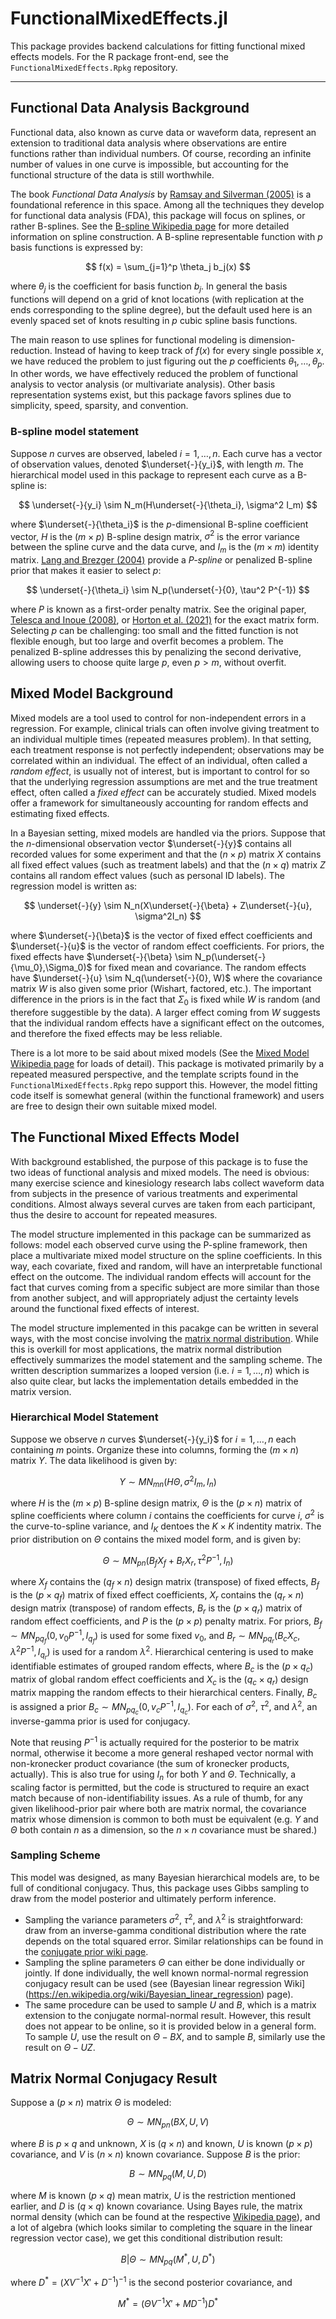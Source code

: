 # FunctionalMixedEffects.jl

This package provides backend calculations for fitting functional mixed effects models. For the R package front-end, see the `FunctionalMixedEffects.Rpkg` repository.

---

## Functional Data Analysis Background

Functional data, also known as curve data or waveform data, represent an extension to traditional data analysis where observations are entire functions rather than individual numbers. Of course, recording an infinite number of values in one curve is impossible, but accounting for the functional structure of the data is still worthwhile. 

The book *Functional Data Analysis* by [Ramsay and Silverman (2005)](https://link.springer.com/book/10.1007/b98888) is a foundational reference in this space. Among all the techniques they develop for functional data analysis (FDA), this package will focus on splines, or rather B-splines. See the [B-spline Wikipedia page](https://en.wikipedia.org/wiki/B-spline) for more detailed information on spline construction. A B-spline representable function with $p$ basis functions is expressed by:

$$
f(x) = \sum_{j=1}^p \theta_j b_j(x)
$$

where $\theta_j$ is the coefficient for basis function $b_j$. In general the basis functions will depend on a grid of knot locations (with replication at the ends corresponding to the spline degree), but the default used here is an evenly spaced set of knots resulting in $p$ cubic spline basis functions. 

The main reason to use splines for functional modeling is dimension-reduction. Instead of having to keep track of $f(x)$ for every single possible $x$, we have reduced the problem to just figuring out the $p$ coefficients $\theta_1,\ldots,\theta_p$. In other words, we have effectively reduced the problem of functional analysis to vector analysis (or multivariate analysis). Other basis representation systems exist, but this package favors splines due to simplicity, speed, sparsity, and convention.

### B-spline model statement

Suppose $n$ curves are observed, labeled $i=1,\ldots,n$. Each curve has a vector of observation values, denoted $\underset{-}{y_i}$, with length $m$. The hierarchical model used in this package to represent each curve as a B-spline is:

$$
\underset{-}{y_i} \sim N_m(H\underset{-}{\theta_i}, \sigma^2 I_m)
$$

where $\underset{-}{\theta_i}$ is the $p$-dimensional B-spline coefficient vector, $H$ is the $(m\times p)$ B-spline design matrix, $\sigma^2$ is the error variance between the spline curve and the data curve, and $I_m$ is the $(m\times m)$ identity matrix. [Lang and Brezger (2004)](https://www.tandfonline.com/doi/abs/10.1198/1061860043010) provide a *P-spline* or penalized B-spline prior that makes it easier to select $p$:

$$
\underset{-}{\theta_i} \sim N_p(\underset{-}{0}, \tau^2 P^{-1})
$$

where $P$ is known as a first-order penalty matrix. See the original paper, [Telesca and Inoue (2008)](https://www.tandfonline.com/doi/abs/10.1198/016214507000001139), or [Horton et al. (2021)](https://www.tandfonline.com/doi/full/10.1080/00401706.2020.1841033) for the exact matrix form. Selecting $p$ can be challenging: too small and the fitted function is not flexible enough, but too large and overfit becomes a problem. The penalized B-spline addresses this by penalizing the second derivative, allowing users to choose quite large $p$, even $p>m$, without overfit.

## Mixed Model Background

Mixed models are a tool used to control for non-independent errors in a regression. For example, clinical trials can often involve giving treatment to an individual multiple times (repeated measures problem). In that setting, each treatment response is not perfectly independent; observations may be correlated within an individual. The effect of an individual, often called a *random effect*, is usually not of interest, but is important to control for so that the underlying regression assumptions are met and the true treatment effect, often called a *fixed effect* can be accurately studied. Mixed models offer a framework for simultaneously accounting for random effects and estimating fixed effects.

In a Bayesian setting, mixed models are handled via the priors. Suppose that the $n$-dimensional observation vector $\underset{-}{y}$ contains all recorded values for some experiment and that the $(n\times p)$ matrix $X$ contains all fixed effect values (such as treatment labels) and that the $(n\times q)$ matrix $Z$ contains all random effect values (such as personal ID labels). The regression model is written as:

$$
\underset{-}{y} \sim N_n(X\underset{-}{\beta} + Z\underset{-}{u}, \sigma^2I_n)
$$

where $\underset{-}{\beta}$ is the vector of fixed effect coefficients and $\underset{-}{u}$ is the vector of random effect coefficients. For priors, the fixed effects have $\underset{-}{\beta} \sim N_p(\underset{-}{\mu_0},\Sigma_0)$ for fixed mean and covariance. The random effects have $\underset{-}{u} \sim N_q(\underset{-}{0}, W)$ where the covariance matrix $W$ is also given some prior (Wishart, factored, etc.). The important difference in the priors is in the fact that $\Sigma_0$ is fixed while $W$ is random (and therefore suggestible by the data). A larger effect coming from $W$ suggests that the individual random effects have a significant effect on the outcomes, and therefore the fixed effects may be less reliable. 

There is a lot more to be said about mixed models (See the [Mixed Model Wikipedia page](https://en.wikipedia.org/wiki/Mixed_model) for loads of detail). This package is motivated primarily by a repeated measured perspective, and the template scripts found in the `FunctionalMixedEffects.Rpkg` repo support this. However, the model fitting code itself is somewhat general (within the functional framework) and users are free to design their own suitable mixed model.

## The Functional Mixed Effects Model

With background established, the purpose of this package is to fuse the two ideas of functional analysis and mixed models. The need is obvious: many exercise science and kinesiology research labs collect waveform data from subjects in the presence of various treatments and experimental conditions. Almost always several curves are taken from each participant, thus the desire to account for repeated measures.

The model structure implemented in this package can be summarized as follows: model each observed curve using the P-spline framework, then place a multivariate mixed model structure on the spline coefficients. In this way, each covariate, fixed and random, will have an interpretable functional effect on the outcome. The individual random effects will account for the fact that curves coming from a specific subject are more similar than those from another subject, and will appropriately adjust the certainty levels around the functional fixed effects of interest.

The model structure implemented in this pacakge can be written in several ways, with the most concise involving the [matrix normal distribution](https://en.wikipedia.org/wiki/Matrix_normal_distribution). While this is overkill for most applications, the matrix normal distribution effectively summarizes the model statement and the sampling scheme. The written description summarizes a looped version (i.e. $i=1,\ldots,n$) which is also quite clear, but lacks the implementation details embedded in the matrix version.

### Hierarchical Model Statement

Suppose we observe $n$ curves $\underset{-}{y_i}$ for $i=1,\ldots,n$ each containing $m$ points. Organize these into columns, forming the $(m\times n)$ matrix $Y$. The data likelihood is given by:

$$
Y \sim MN_{mn}(H \Theta, \sigma^2 I_m, I_n)
$$

where $H$ is the $(m\times p)$ B-spline design matrix, $\Theta$ is the $(p\times n)$ matrix of spline coefficients where column $i$ contains the coefficients for curve $i$, $\sigma^2$ is the curve-to-spline variance, and $I_K$ dentoes the $K\times K$ indentity matrix. The prior distribution on $\Theta$ contains the mixed model form, and is given by:

$$
\Theta \sim MN_{pn}(B_fX_f + B_rX_r, \tau^2 P^{-1}, I_n)
$$

where $X_f$ contains the $(q_f\times n)$ design matrix (transpose) of fixed effects, $B_f$ is the $(p\times q_f)$ matrix of fixed effect coefficients, $X_r$ contains the $(q_r \times n)$ design matrix (transpose) of random effects, $B_r$ is the $(p\times q_r)$ matrix of random effect coefficients, and $P$ is the $(p\times p)$ penalty matrix. For priors, $B_f \sim MN_{pq_f}(0,v_0 P^{-1},I_{q_f})$ is used for some fixed $v_0$, and $B_r \sim MN_{pq_r}(B_c X_c, \lambda^2 P^{-1}, I_{q_r})$ is used for a random $\lambda^2$. Hierarchical centering is used to make identifiable estimates of grouped random effects, where $B_c$ is the $(p\times q_c)$ matrix of global random effect coefficients and $X_c$ is the $(q_c \times q_r)$ design matrix mapping the random effects to their hierarchical centers. Finally, $B_c$ is assigned a prior $B_c \sim MN_{pq_c}(0, v_c P^{-1}, I_{q_c})$. For each of $\sigma^2$, $\tau^2$, and $\lambda^2$, an inverse-gamma prior is used for conjugacy.  

Note that reusing $P^{-1}$ is actually required for the posterior to be matrix normal, otherwise it become a more general reshaped vector normal with non-kronecker product covariance (the sum of kronecker products, actually). This is also true for using $I_n$ for both $Y$ and $\Theta$. Technically, a scaling factor is permitted, but the code is structured to require an exact match because of non-identifiability issues. As a rule of thumb, for any given likelihood-prior pair where both are matrix normal, the covariance matrix whose dimension is common to both must be equivalent (e.g. $Y$ and $\Theta$ both contain $n$ as a dimension, so the $n\times n$ covariance must be shared.)

### Sampling Scheme

This model was designed, as many Bayesian hierarchical models are, to be full of conditional conjugacy. Thus, this package uses Gibbs sampling to draw from the model posterior and ultimately perform inference. 

- Sampling the variance parameters $\sigma^2$, $\tau^2$, and $\lambda^2$ is straightforward: draw from an inverse-gamma conditional distribution where the rate depends on the total squared error. Similar relationships can be found in the [conjugate prior wiki page](https://en.wikipedia.org/wiki/Conjugate_prior#Table_of_conjugate_distributions).
- Sampling the spline parameters $\Theta$ can either be done individually or jointly. If done individually, the well known normal-normal regression conjugacy result can be used (see (Bayesian linear regression Wiki](https://en.wikipedia.org/wiki/Bayesian_linear_regression) page).
- The same procedure can be used to sample $U$ and $B$, which is a matrix extension to the conjugate normal-normal result. However, this result does not appear to be online, so it is provided below in a general form. To sample $U$, use the result on $\Theta - BX$, and to sample $B$, similarly use the result on $\Theta - UZ$.

## Matrix Normal Conjugacy Result

Suppose a $(p\times n)$ matrix $\Theta$ is modeled:

$$
\Theta \sim MN_{pn}(BX, U, V)
$$

where $B$ is $p\times q$ and unknown, $X$ is $(q\times n)$ and known, $U$ is known $(p\times p)$ covariance, and $V$ is $(n\times n)$ known covariance. Suppose $B$ is the prior:

$$
B \sim MN_{pq}(M, U, D)
$$

where $M$ is known $(p\times q)$ mean matrix, $U$ is the restriction mentioned earlier, and $D$ is $(q\times q)$ known covariance. Using Bayes rule, the matrix normal density (which can be found at the respective [Wikipedia page](https://en.wikipedia.org/wiki/Matrix_normal_distribution)), and a lot of algebra (which looks similar to completing the square in the linear regression vector case), we get this conditional distribution result:

$$
B|\Theta \sim MN_{pq}(M^* , U , D^*)
$$

where $D^* = (XV^{-1}X' + D^{-1})^{-1}$ is the second posterior covariance, and 

$$
M^* = (\Theta V^{-1}X' + MD^{-1}) D^*
$$
